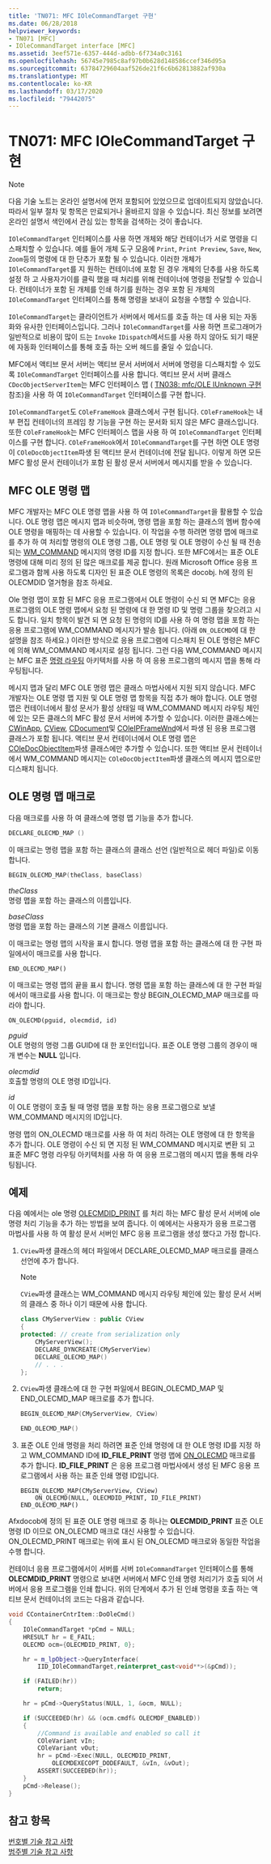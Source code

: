 ```yaml
---
title: 'TN071: MFC IOleCommandTarget 구현'
ms.date: 06/28/2018
helpviewer_keywords:
- TN071 [MFC]
- IOleCommandTarget interface [MFC]
ms.assetid: 3eef571e-6357-444d-adbb-6f734a0c3161
ms.openlocfilehash: 56745e7985c8af97b0b628d148586ccef346d95a
ms.sourcegitcommit: 63784729604aaf526de21f6c6b62813882af930a
ms.translationtype: MT
ms.contentlocale: ko-KR
ms.lasthandoff: 03/17/2020
ms.locfileid: "79442075"
---
```

# <a name="tn071-mfc-iolecommandtarget-implementation"></a>TN071: MFC IOleCommandTarget 구현

> [!NOTE]
> 다음 기술 노트는 온라인 설명서에 먼저 포함되어 있었으므로 업데이트되지 않았습니다. 따라서 일부 절차 및 항목은 만료되거나 올바르지 않을 수 있습니다. 최신 정보를 보려면 온라인 설명서 색인에서 관심 있는 항목을 검색하는 것이 좋습니다.

`IOleCommandTarget` 인터페이스를 사용 하면 개체와 해당 컨테이너가 서로 명령을 디스패치할 수 있습니다. 예를 들어 개체 도구 모음에 `Print`, `Print Preview`, `Save`, `New`, `Zoom`등의 명령에 대 한 단추가 포함 될 수 있습니다. 이러한 개체가 `IOleCommandTarget`를 지 원하는 컨테이너에 포함 된 경우 개체의 단추를 사용 하도록 설정 하 고 사용자가이를 클릭 했을 때 처리를 위해 컨테이너에 명령을 전달할 수 있습니다. 컨테이너가 포함 된 개체를 인쇄 하기를 원하는 경우 포함 된 개체의 `IOleCommandTarget` 인터페이스를 통해 명령을 보내이 요청을 수행할 수 있습니다.

`IOleCommandTarget`는 클라이언트가 서버에서 메서드를 호출 하는 데 사용 되는 자동화와 유사한 인터페이스입니다. 그러나 `IOleCommandTarget`를 사용 하면 프로그래머가 일반적으로 비용이 많이 드는 `Invoke` `IDispatch`메서드를 사용 하지 않아도 되기 때문에 자동화 인터페이스를 통해 호출 하는 오버 헤드를 줄일 수 있습니다.

MFC에서 액티브 문서 서버는 액티브 문서 서버에서 서버에 명령을 디스패치할 수 있도록 `IOleCommandTarget` 인터페이스를 사용 합니다. 액티브 문서 서버 클래스 `CDocObjectServerItem`는 MFC 인터페이스 맵 ( [TN038: mfc/OLE IUnknown 구현](../mfc/tn038-mfc-ole-iunknown-implementation.md)참조)을 사용 하 여 `IOleCommandTarget` 인터페이스를 구현 합니다.

`IOleCommandTarget`도 `COleFrameHook` 클래스에서 구현 됩니다. `COleFrameHook`는 내부 편집 컨테이너의 프레임 창 기능을 구현 하는 문서화 되지 않은 MFC 클래스입니다. 또한 `COleFrameHook`는 MFC 인터페이스 맵을 사용 하 여 `IOleCommandTarget` 인터페이스를 구현 합니다. `COleFrameHook`에서 `IOleCommandTarget`를 구현 하면 OLE 명령이 `COleDocObjectItem`파생 된 액티브 문서 컨테이너에 전달 됩니다. 이렇게 하면 모든 MFC 활성 문서 컨테이너가 포함 된 활성 문서 서버에서 메시지를 받을 수 있습니다.

## <a name="mfc-ole-command-maps"></a>MFC OLE 명령 맵

MFC 개발자는 MFC OLE 명령 맵을 사용 하 여 `IOleCommandTarget`을 활용할 수 있습니다. OLE 명령 맵은 메시지 맵과 비슷하며, 명령 맵을 포함 하는 클래스의 멤버 함수에 OLE 명령을 매핑하는 데 사용할 수 있습니다. 이 작업을 수행 하려면 명령 맵에 매크로를 추가 하 여 처리할 명령의 OLE 명령 그룹, OLE 명령 및 OLE 명령이 수신 될 때 전송 되는 [WM_COMMAND](/windows/win32/menurc/wm-command) 메시지의 명령 ID를 지정 합니다. 또한 MFC에서는 표준 OLE 명령에 대해 미리 정의 된 많은 매크로를 제공 합니다. 원래 Microsoft Office 응용 프로그램과 함께 사용 하도록 디자인 된 표준 OLE 명령의 목록은 docobj. h에 정의 된 OLECMDID 열거형을 참조 하세요.

Ole 명령 맵이 포함 된 MFC 응용 프로그램에서 OLE 명령이 수신 되 면 MFC는 응용 프로그램의 OLE 명령 맵에서 요청 된 명령에 대 한 명령 ID 및 명령 그룹을 찾으려고 시도 합니다. 일치 항목이 발견 되 면 요청 된 명령의 ID를 사용 하 여 명령 맵을 포함 하는 응용 프로그램에 WM_COMMAND 메시지가 발송 됩니다. (아래 `ON_OLECMD`에 대 한 설명을 참조 하세요.) 이러한 방식으로 응용 프로그램에 디스패치 된 OLE 명령은 MFC에 의해 WM_COMMAND 메시지로 설정 됩니다. 그런 다음 WM_COMMAND 메시지는 MFC 표준 [명령 라우팅](../mfc/command-routing.md) 아키텍처를 사용 하 여 응용 프로그램의 메시지 맵을 통해 라우팅됩니다.

메시지 맵과 달리 MFC OLE 명령 맵은 클래스 마법사에서 지원 되지 않습니다. MFC 개발자는 OLE 명령 맵 지원 및 OLE 명령 맵 항목을 직접 추가 해야 합니다. OLE 명령 맵은 컨테이너에서 활성 문서가 활성 상태일 때 WM_COMMAND 메시지 라우팅 체인에 있는 모든 클래스의 MFC 활성 문서 서버에 추가할 수 있습니다. 이러한 클래스에는 [CWinApp](../mfc/reference/cwinapp-class.md), [CView](../mfc/reference/cview-class.md), [CDocument](../mfc/reference/cdocument-class.md)및 [COleIPFrameWnd](../mfc/reference/coleipframewnd-class.md)에서 파생 된 응용 프로그램 클래스가 포함 됩니다. 액티브 문서 컨테이너에서 OLE 명령 맵은 [COleDocObjectItem](../mfc/reference/coledocobjectitem-class.md)파생 클래스에만 추가할 수 있습니다. 또한 액티브 문서 컨테이너에서 WM_COMMAND 메시지는 `COleDocObjectItem`파생 클래스의 메시지 맵으로만 디스패치 됩니다.

## <a name="ole-command-map-macros"></a>OLE 명령 맵 매크로

다음 매크로를 사용 하 여 클래스에 명령 맵 기능을 추가 합니다.

```cpp
DECLARE_OLECMD_MAP ()
```

이 매크로는 명령 맵을 포함 하는 클래스의 클래스 선언 (일반적으로 헤더 파일)로 이동 합니다.

```cpp
BEGIN_OLECMD_MAP(theClass, baseClass)
```

*theClass*<br/>
명령 맵을 포함 하는 클래스의 이름입니다.

*baseClass*<br/>
명령 맵을 포함 하는 클래스의 기본 클래스 이름입니다.

이 매크로는 명령 맵의 시작을 표시 합니다. 명령 맵을 포함 하는 클래스에 대 한 구현 파일에서이 매크로를 사용 합니다.

```
END_OLECMD_MAP()
```

이 매크로는 명령 맵의 끝을 표시 합니다. 명령 맵을 포함 하는 클래스에 대 한 구현 파일에서이 매크로를 사용 합니다. 이 매크로는 항상 BEGIN_OLECMD_MAP 매크로를 따라야 합니다.

```
ON_OLECMD(pguid, olecmdid, id)
```

*pguid*<br/>
OLE 명령의 명령 그룹 GUID에 대 한 포인터입니다. 표준 OLE 명령 그룹의 경우이 매개 변수는 **NULL** 입니다.

*olecmdid*<br/>
호출할 명령의 OLE 명령 ID입니다.

*id*<br/>
이 OLE 명령이 호출 될 때 명령 맵을 포함 하는 응용 프로그램으로 보낼 WM_COMMAND 메시지의 ID입니다.

명령 맵의 ON_OLECMD 매크로를 사용 하 여 처리 하려는 OLE 명령에 대 한 항목을 추가 합니다. OLE 명령이 수신 되 면 지정 된 WM_COMMAND 메시지로 변환 되 고 표준 MFC 명령 라우팅 아키텍처를 사용 하 여 응용 프로그램의 메시지 맵을 통해 라우팅됩니다.

## <a name="example"></a>예제

다음 예에서는 ole 명령 [OLECMDID_PRINT](/windows/win32/api/docobj/ne-docobj-olecmdid) 를 처리 하는 MFC 활성 문서 서버에 ole 명령 처리 기능을 추가 하는 방법을 보여 줍니다. 이 예에서는 사용자가 응용 프로그램 마법사를 사용 하 여 활성 문서 서버인 MFC 응용 프로그램을 생성 했다고 가정 합니다.

1. `CView`파생 클래스의 헤더 파일에서 DECLARE_OLECMD_MAP 매크로를 클래스 선언에 추가 합니다.

    > [!NOTE]
    > `CView`파생 클래스는 WM_COMMAND 메시지 라우팅 체인에 있는 활성 문서 서버의 클래스 중 하나 이기 때문에 사용 합니다.

    ```cpp
    class CMyServerView : public CView
    {
    protected: // create from serialization only
        CMyServerView();
        DECLARE_DYNCREATE(CMyServerView)
        DECLARE_OLECMD_MAP()
        // . . .
    };
    ```

2. `CView`파생 클래스에 대 한 구현 파일에서 BEGIN_OLECMD_MAP 및 END_OLECMD_MAP 매크로를 추가 합니다.

    ```cpp
    BEGIN_OLECMD_MAP(CMyServerView, CView)

    END_OLECMD_MAP()
    ```

3. 표준 OLE 인쇄 명령을 처리 하려면 표준 인쇄 명령에 대 한 OLE 명령 ID를 지정 하 고 WM_COMMAND ID에 **ID_FILE_PRINT** 명령 맵에 [ON_OLECMD](reference/message-map-macros-mfc.md#on_olecmd) 매크로를 추가 합니다. **ID_FILE_PRINT** 은 응용 프로그램 마법사에서 생성 된 MFC 응용 프로그램에서 사용 하는 표준 인쇄 명령 ID입니다.

    ```
    BEGIN_OLECMD_MAP(CMyServerView, CView)
        ON_OLECMD(NULL, OLECMDID_PRINT, ID_FILE_PRINT)
    END_OLECMD_MAP()
    ```

Afxdocob에 정의 된 표준 OLE 명령 매크로 중 하나는 **OLECMDID_PRINT** 표준 OLE 명령 ID 이므로 ON_OLECMD 매크로 대신 사용할 수 있습니다. ON_OLECMD_PRINT 매크로는 위에 표시 된 ON_OLECMD 매크로와 동일한 작업을 수행 합니다.

컨테이너 응용 프로그램에서이 서버를 서버 `IOleCommandTarget` 인터페이스를 통해 **OLECMDID_PRINT** 명령으로 보내면 서버에서 MFC 인쇄 명령 처리기가 호출 되어 서버에서 응용 프로그램을 인쇄 합니다. 위의 단계에서 추가 된 인쇄 명령을 호출 하는 액티브 문서 컨테이너의 코드는 다음과 같습니다.

```cpp
void CContainerCntrItem::DoOleCmd()
{
    IOleCommandTarget *pCmd = NULL;
    HRESULT hr = E_FAIL;
    OLECMD ocm={OLECMDID_PRINT, 0};

    hr = m_lpObject->QueryInterface(
        IID_IOleCommandTarget,reinterpret_cast<void**>(&pCmd));

    if (FAILED(hr))
        return;

    hr = pCmd->QueryStatus(NULL, 1, &ocm, NULL);

    if (SUCCEEDED(hr) && (ocm.cmdf& OLECMDF_ENABLED))
    {
        //Command is available and enabled so call it
        COleVariant vIn;
        COleVariant vOut;
        hr = pCmd->Exec(NULL, OLECMDID_PRINT,
            OLECMDEXECOPT_DODEFAULT, &vIn, &vOut);
        ASSERT(SUCCEEDED(hr));
    }
    pCmd->Release();
}
```

## <a name="see-also"></a>참고 항목

[번호별 기술 참고 사항](../mfc/technical-notes-by-number.md)<br/>
[범주별 기술 참고 사항](../mfc/technical-notes-by-category.md)

